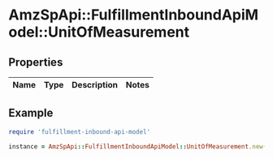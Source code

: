 # AmzSpApi::FulfillmentInboundApiModel::UnitOfMeasurement

## Properties

| Name | Type | Description | Notes |
| ---- | ---- | ----------- | ----- |

## Example

```ruby
require 'fulfillment-inbound-api-model'

instance = AmzSpApi::FulfillmentInboundApiModel::UnitOfMeasurement.new()
```

